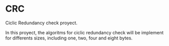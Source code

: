 # CRC
Ciclic Redundancy check proyect.

In this proyect, the algoritms for ciclic redundancy check will be implement for differents sizes, including one, two, four and eight bytes.
